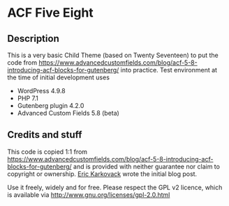 # ACF Five Eight

## Description

This is a very basic Child Theme (based on Twenty Seventeen) to put the code from https://www.advancedcustomfields.com/blog/acf-5-8-introducing-acf-blocks-for-gutenberg/ 
into practice. Test environment at the time of initial development uses

* WordPress 4.9.8
* PHP 7.1
* Gutenberg plugin 4.2.0
* Advanced Custom Fields 5.8 (beta)

## Credits and stuff

This code is copied 1:1 from https://www.advancedcustomfields.com/blog/acf-5-8-introducing-acf-blocks-for-gutenberg/ and 
is provided with neither guarantee nor claim to copyright or ownership. [Eric Karkovack](https://www.twitter.com/karks88) wrote the initial blog post.

Use it freely, widely and for free. Please respect the GPL v2 licence, which is available via http://www.gnu.org/licenses/gpl-2.0.html
